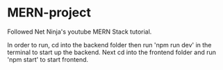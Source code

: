 # MERN-project

Followed Net Ninja's youtube MERN Stack tutorial.

In order to run, cd into the backend folder then run 'npm run dev' in the terminal to start up the backend.
Next cd into the frontend folder and run 'npm start' to start frontend.